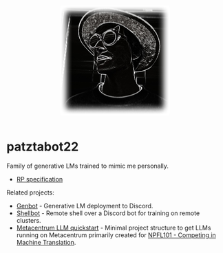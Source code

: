 <p align="center">
<img src="docs/assets/img/avatar-patztabot22-blurred.png" style="border-radius: 5px; margin: 1em" />
</p>

# patztabot22

Family of generative LMs trained to mimic me personally.

- [RP specification](docs/rp-specification.md)

Related projects:
- [Genbot](https://github.com/patztablook22/genbot) - Generative LM deployment to Discord.
- [Shellbot](https://github.com/patztablook22/shellbot) - Remote shell over a Discord bot for training on remote clusters.
- [Metacentrum LLM quickstart](https://github.com/patztablook22/metacentrum-llm-quickstart) - Minimal project structure to get LLMs running on Metacentrum primarily created for [NPFL101 - Competing in Machine Translation](https://ufal.mff.cuni.cz/courses/npfl101).
